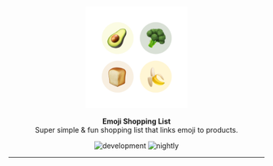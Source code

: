 
<p align="center">
  <p align="center">
    <img width="200" src="https://github.com/WouterWisse/emoji-shopping-list/blob/develop/EmojiShoppingList/EmojiShoppingList/Resources/Assets.xcassets/Icon.imageset/icon-list-test.png" alt="NU.nl logo">
  </p>
  <p align="center">
  <strong>Emoji Shopping List</strong><BR>
  Super simple &amp; fun shopping list that links emoji to products.
</p>
  <p align="center">
    <img src="https://github.com/dpgmediamagazines/nunl-ios/workflows/Develop/badge.svg?branch=develop" alt="development">
    <img src="https://github.com/dpgmediamagazines/nunl-ios/workflows/Nightly/badge.svg?branch=develop" alt="nightly">
  </p>
</p>

---
